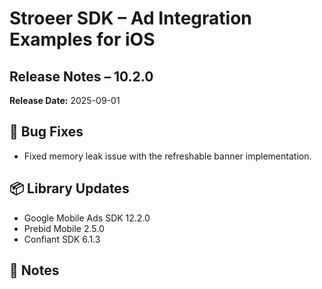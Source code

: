 # Stroeer SDK – Ad Integration Examples for iOS  

## Release Notes – 10.2.0  
**Release Date:** 2025-09-01  

## 🐞 Bug Fixes  
- Fixed memory leak issue with the refreshable banner implementation.  

## 📦 Library Updates  
- Google Mobile Ads SDK 12.2.0  
- Prebid Mobile 2.5.0  
- Confiant SDK 6.1.3  

## 📌 Notes  

